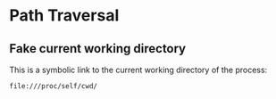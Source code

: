 Path Traversal
==============


## Fake current working directory
This is a symbolic link to the current working directory of the process:
```
file:///proc/self/cwd/
```
